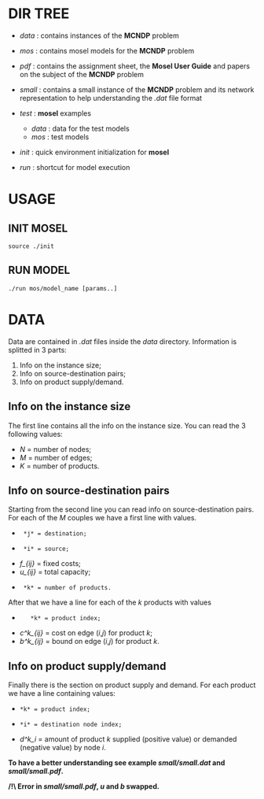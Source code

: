 # DIR TREE

- *data*  : contains instances of the __MCNDP__ problem

- *mos*   : contains mosel models for the __MCNDP__ problem

- *pdf*   : contains the assignment sheet, the __Mosel User Guide__ and papers on the subject of the  __MCNDP__ problem

- *small* : contains a small instance of the __MCNDP__ problem and its network representation to help understanding the *.dat* file format

- *test*  : __mosel__ examples

	- *data* : data for the test models
	- *mos*  : test models

- *init*  : quick environment initialization for __mosel__
- *run* : shortcut for model execution


# USAGE

## INIT MOSEL

	source ./init


## RUN MODEL

	./run mos/model_name [params..]



# DATA

Data are contained in *.dat* files inside the *data* directory.
Information is splitted in 3 parts:

1. Info on the instance size;
2. Info on source-destination pairs;
3. Info on product supply/demand.


## Info on the instance size

The first line contains all the info on the instance size. 
You can read the 3 following values:

- *N* = number of nodes;
- *M* = number of edges;
- *K* = number of products.


## Info on source-destination pairs

Starting from the second line you can read info on source-destination pairs. 
For each of the *M* couples we have a first line with values.

-      *j* = destination;
-      *i* = source;
- *f_{ij}* = fixed costs;
- *u_{ij}* = total capacity;
-      *k* = number of products. 

After that we have a line for each of the *k* products with values

-        *k* = product index; 
- *c^k_{ij}* = cost on edge (*i*,*j*) for product *k*;
- *b^k_{ij}* = bound on edge (*i*,*j*) for product *k*.


## Info on product supply/demand

Finally there is the section on product supply and demand. 
For each product we have a line containing values:

-     *k* = product index;
-     *i* = destination node index;
- *d^k_i* = amount of product *k* supplied (positive value) or demanded (negative value) by node *i*.


__To have a better understanding see example *small/small.dat* and *small/small.pdf*.__

__/!\ Error in *small/small.pdf*, *u* and *b* swapped.__ 

